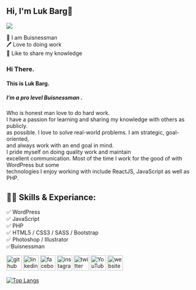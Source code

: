 
## Hi, I'm Luk Barg👋
![](https://scontent.fjsr11-1.fna.fbcdn.net/v/t39.30808-6/467843676_1323531145500153_4569800990960517924_n.jpg?stp=dst-jpg_s1080x2048&_nc_cat=105&ccb=1-7&_nc_sid=833d8c&_nc_eui2=AeFXPckIdIIVF2uvDCAVIJQHhms6miFrlE6GazqaIWuUTkK7AHkdppgIKcDR4NWdyvZlC-Rq9VXSzmEyqt5oyc5U&_nc_ohc=YTt6nSepizkQ7kNvgHlDd1T&_nc_zt=23&_nc_ht=scontent.fjsr11-1.fna&_nc_gid=AyWFoSsY6bw_-gnhmqpUn-l&oh=00_AYCVcx-zezX5Xvf8RCKS3uep2pnpkVdE2PrpSCZbHc0zOg&oe=6745EED5)
<p>
👑 I am Buisnessman <br>
🖊️ Love to doing work <br> 
🎤 Like to share my knowledge </p> 

### Hi There.<br>
#### This is Luk Barg.<br>
##### I’m a pro level Buisnessman .<br>
Who is honest man love to do hard work.<br> I have a passion for learning and sharing my knowledge with others as publicly. <br>as possible. I love to solve real-world problems. I am strategic, goal-oriented,<br>and always work with an end goal in mind. <br> I pride myself on doing quality work and maintain<br> excellent communication. Most of the time I work for the good of with WordPress but some <br> technologies I enjoy working with include ReactJS, JavaScript as well as PHP. <br>

## 👨‍💻 Skills & Experiance: 
✅ WordPress <br> 
✅ JavaScript <br>
✅ PHP <br>
✅ HTML5 / CSS3 / SASS / Bootstrap <br>
✅ Photoshop / Illustrator <br>
✅Buisnessman <br>

[<img src='https://cdn.jsdelivr.net/npm/simple-icons@3.0.1/icons/github.svg' alt='github' height='40'>](https://github.com/https://github.com/lukbarg)  [<img src='https://cdn.jsdelivr.net/npm/simple-icons@3.0.1/icons/linkedin.svg' alt='linkedin' height='40'>](https://www.linkedin.com/in/lukbarg/)  [<img src='https://cdn.jsdelivr.net/npm/simple-icons@3.0.1/icons/facebook.svg' alt='facebook' height='40'>](https://www.facebook.com/likbarg)  [<img src='https://cdn.jsdelivr.net/npm/simple-icons@3.0.1/icons/instagram.svg' alt='instagram' height='40'>](https://www.instagram.com/lukbarg/)  [<img src='https://cdn.jsdelivr.net/npm/simple-icons@3.0.1/icons/twitter.svg' alt='twitter' height='40'>](https://twitter.com/lukbarg)  [<img src='https://cdn.jsdelivr.net/npm/simple-icons@3.0.1/icons/youtube.svg' alt='YouTube' height='40'>](https://www.youtube.com/channel/lukbarg)  [<img src='https://cdn.jsdelivr.net/npm/simple-icons@3.0.1/icons/icloud.svg' alt='website' height='40'>](lukbarg)  



[![Top Langs](https://github-readme-stats.vercel.app/api/top-langs/?username=shovoalways)](https://github.com/anuraghazra/github-readme-stats)
